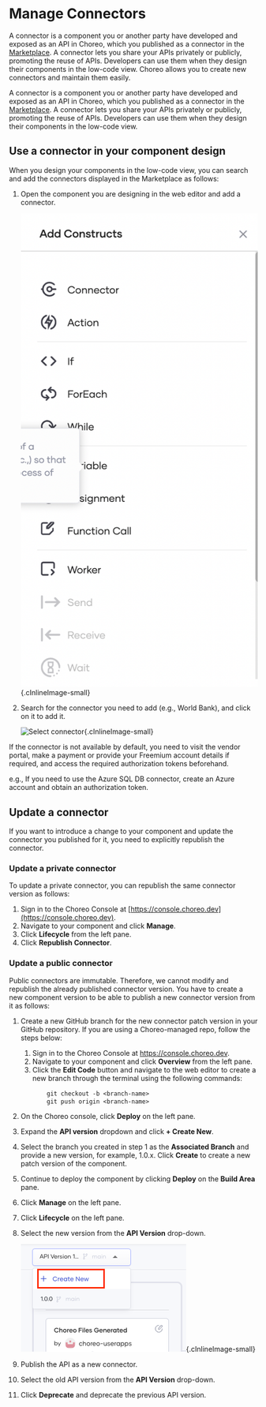 # Manage Connectors 

A connector is a component you or another party have developed and exposed as an API in Choreo, which you published as a connector in the [Marketplace](../marketplace.md). A connector lets you share your APIs privately or publicly, promoting the reuse of APIs. Developers can use them when they design their components in the low-code view. Choreo allows you to create new connectors and maintain them easily.

A connector is a component you or another party have developed and exposed as an API in Choreo, which you published as a connector in the [Marketplace](../marketplace.md). A connector lets you share your APIs privately or publicly, promoting the reuse of APIs. Developers can use them when they design their components in the low-code view.

## Use a connector in your component design
When you design your components in the low-code view, you can search and add the connectors displayed in the Marketplace as follows:

1. Open the component you are designing in the web editor and add a connector.
    
    ![Add connector](../assets/img/marketplace/add-connector.png){.cInlineImage-small}

2. Search for the connector you need to add (e.g., World Bank), and click on it to add it.

    ![Select connector](../assets/img/marketplace/select-connector.png){.cInlineImage-small}

If the connector is not available by default, you need to visit the vendor portal, make a payment or provide your Freemium account details if required, and access the required authorization tokens beforehand.

e.g., If you need to use the Azure SQL DB connector, create an Azure account and obtain an authorization token.


## Update a connector

If you want to introduce a change to your component and update the connector you published for it, you need to explicitly republish the connector.

### Update a private connector

To update a private connector, you can republish the same connector version as follows:

1. Sign in to the Choreo Console at [https://console.choreo.dev](https://console.choreo.dev).
2. Navigate to your component and click  **Manage**.
3. Click **Lifecycle** from the left pane.
4. Click **Republish Connector**.


### Update a public connector 

Public connectors are immutable. Therefore, we cannot modify and republish the already published connector version. You have to create a new component version to be able to publish a new connector version from it as follows:

1. Create a new GitHub branch for the new connector patch version in your GitHub repository. If you are using a Choreo-managed repo, follow the steps below:
    1.  Sign in to the Choreo Console at https://console.choreo.dev. 
    2. Navigate to your component and click **Overview** from the left pane. 
    3. Click the **Edit Code** button and navigate to the web editor to create a new branch through the terminal using the following commands: 
        ```
            git checkout -b <branch-name>
            git push origin <branch-name>
        ```
2. On the Choreo console, click **Deploy** on the left pane. 
3. Expand the **API version** dropdown and click **+ Create New**. 
4. Select the branch you created in step 1 as the **Associated Branch** and provide a new version, for example, 1.0.x. Click **Create** to create a new patch version of the component.
4. Continue to deploy the component by clicking **Deploy** on the **Build Area** pane.
5. Click **Manage** on the left pane.
6. Click **Lifecycle** on the left pane. 
7. Select the new version from the **API Version** drop-down.
       
    ![Select new version](../assets/img/marketplace/select-new-version.png){.cInlineImage-small}

8. Publish the API as a new connector.
9. Select the old API version from the **API Version** drop-down.
10. Click **Deprecate** and deprecate the previous API version.
